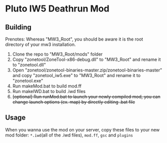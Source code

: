 # Pluto IW5 Deathrun Mod

## Building
Prenotes: Whereas "MW3_Root", you should be aware it is the root directory of your mw3 installation. <br>

1. Clone the repo to "MW3_Root/mods" folder <br>
2. Copy "zonetool/ZoneTool-x86-debug.dll" to "MW3_Root" and rename it to "zonetool.dll" <br>
3. Open "zonetool/zonetool-binaries-master.zip/zonetool-binaries-master" and copy "zonetool_iw5.exe" to "MW3_Root" and rename it to "zonetool.exe" <br>
4. Run makeMod.bat to build mod.ff <br>
5. Run makeIWD.bat to build .iwd files <br>
6. ~~[optional] Run runMod.bat to launch your newly compiled mod, you can change launch options (ex. map) by directly editing .bat file~~ <br>

## Usage

When you wanna use the mod on your server, copy these files to your new mod folder: `*.iwd`(all of the .iwd files), `mod.ff`, `gsc` and `plugins` <br>
